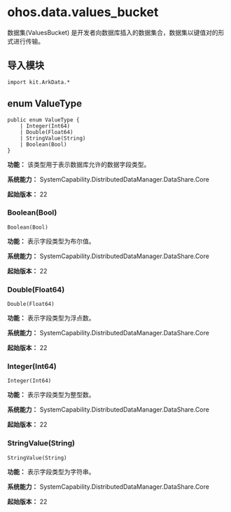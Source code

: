 # ohos.data.values_bucket

数据集(ValuesBucket) 是开发者向数据库插入的数据集合，数据集以键值对的形式进行传输。

## 导入模块

```cangjie
import kit.ArkData.*
```

## enum ValueType

```cangjie
public enum ValueType {
    | Integer(Int64)
    | Double(Float64)
    | StringValue(String)
    | Boolean(Bool)
}
```

**功能：** 该类型用于表示数据库允许的数据字段类型。

**系统能力：** SystemCapability.DistributedDataManager.DataShare.Core

**起始版本：** 22

### Boolean(Bool)

```cangjie
Boolean(Bool)
```

**功能：** 表示字段类型为布尔值。

**系统能力：** SystemCapability.DistributedDataManager.DataShare.Core

**起始版本：** 22

### Double(Float64)

```cangjie
Double(Float64)
```

**功能：** 表示字段类型为浮点数。

**系统能力：** SystemCapability.DistributedDataManager.DataShare.Core

**起始版本：** 22

### Integer(Int64)

```cangjie
Integer(Int64)
```

**功能：** 表示字段类型为整型数。

**系统能力：** SystemCapability.DistributedDataManager.DataShare.Core

**起始版本：** 22

### StringValue(String)

```cangjie
StringValue(String)
```

**功能：** 表示字段类型为字符串。

**系统能力：** SystemCapability.DistributedDataManager.DataShare.Core

**起始版本：** 22
